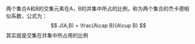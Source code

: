 两个集合A和B的交集元素在A，B的并集中所占的比例，称为两个集合的杰卡德相似系数，公式为：
$$
J(A,B) = \frac{A\cap B}{A\cup B}
$$
其实就是交集在并集中所占用的比例